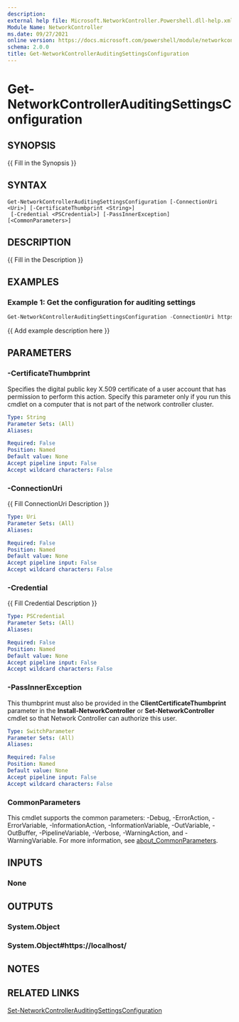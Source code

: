 ```yaml
---
description: 
external help file: Microsoft.NetworkController.Powershell.dll-help.xml
Module Name: NetworkController
ms.date: 09/27/2021
online version: https://docs.microsoft.com/powershell/module/networkcontroller/get-networkcontrollerauditingsettingsconfiguration?view=windowsserver2022-ps&wt.mc_id=ps-gethelp
schema: 2.0.0
title: Get-NetworkControllerAuditingSettingsConfiguration
---
```


# Get-NetworkControllerAuditingSettingsConfiguration

## SYNOPSIS
{{ Fill in the Synopsis }}

## SYNTAX

```
Get-NetworkControllerAuditingSettingsConfiguration [-ConnectionUri <Uri>] [-CertificateThumbprint <String>]
 [-Credential <PSCredential>] [-PassInnerException] [<CommonParameters>]
```

## DESCRIPTION
{{ Fill in the Description }}

## EXAMPLES

### Example 1: Get the configuration for auditing settings
```powershell
Get-NetworkControllerAuditingSettingsConfiguration -ConnectionUri https://networkcontroller
```

{{ Add example description here }}

## PARAMETERS

### -CertificateThumbprint
Specifies the digital public key X.509 certificate of a user account that has permission to perform this action.
Specify this parameter only if you run this cmdlet on a computer that is not part of the network controller cluster.

```yaml
Type: String
Parameter Sets: (All)
Aliases:

Required: False
Position: Named
Default value: None
Accept pipeline input: False
Accept wildcard characters: False
```

### -ConnectionUri
{{ Fill ConnectionUri Description }}

```yaml
Type: Uri
Parameter Sets: (All)
Aliases:

Required: False
Position: Named
Default value: None
Accept pipeline input: False
Accept wildcard characters: False
```

### -Credential
{{ Fill Credential Description }}

```yaml
Type: PSCredential
Parameter Sets: (All)
Aliases:

Required: False
Position: Named
Default value: None
Accept pipeline input: False
Accept wildcard characters: False
```

### -PassInnerException
This thumbprint must also be provided in the **ClientCertificateThumbprint** parameter in the **Install-NetworkController** or **Set-NetworkController** cmdlet so that Network Controller can authorize this user.

```yaml
Type: SwitchParameter
Parameter Sets: (All)
Aliases:

Required: False
Position: Named
Default value: None
Accept pipeline input: False
Accept wildcard characters: False
```

### CommonParameters
This cmdlet supports the common parameters: -Debug, -ErrorAction, -ErrorVariable, -InformationAction, -InformationVariable, -OutVariable, -OutBuffer, -PipelineVariable, -Verbose, -WarningAction, and -WarningVariable. For more information, see [about_CommonParameters](https://go.microsoft.com/fwlink/?LinkID=113216).

## INPUTS

### None

## OUTPUTS

### System.Object

### System.Object#https://localhost/

## NOTES

## RELATED LINKS

[Set-NetworkControllerAuditingSettingsConfiguration](Set-NetworkControllerAuditingSettingsConfiguration.md)
